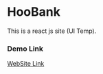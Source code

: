 # HooBank

This is a react js site (UI Temp).

### Demo Link

[WebSite Link](https://hoobank.laodev.info)